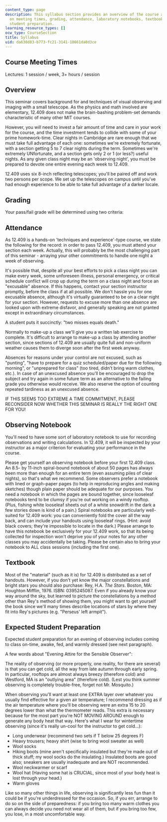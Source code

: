 ```yaml
---
content_type: page
description: This syllabus section provides an overview of the course and information
  on meeting times, grading, attendance, laboratory notebooks, textbooks, and expected
  student preparation.
learning_resource_types: []
ocw_type: CourseSection
title: Syllabus
uid: da638d83-b773-fc21-3141-18661da8d3ce
---
```


Course Meeting Times
--------------------

Lectures: 1 session / week, 3+ hours / session

Overview
--------

This seminar covers background for and techniques of visual observing and imaging with a small telescope. As the physics and math involved are elementary, 12.409 does not make the brain-bashing problem-set demands characteristic of many other MIT courses.

However, you will need to invest a fair amount of time and care in your work for the course, and the time investment tends to collide with some of your prime homework-time. Clear nights in Cambridge are rare enough that we must take full advantage of each one: sometimes we're extremely fortunate, with a section getting 5 to 7 clear nights during the term. Sometimes we're extremely UNfortunate, and a section gets only 2 or 1 (or less?) useful nights. As any given class night may be an 'observing night', you must be prepared to devote one entire evening each week to 12.409.

12.409 uses six 8-inch reflecting telescopes; you'll be paired off and work two persons per scope. We set up the telescopes on campus until you've had enough experience to be able to take full advantage of a darker locale.

Grading
-------

Your pass/fail grade will be determined using two criteria:

Attendance
----------

As 12.409 is a hands-on 'techniques and experience'-type course, we state the following for the record: in order to pass 12.409, you must attend your section each week. Actually, this will probably be the most challenging part of this seminar - arraying your other commitments to handle one night a week of observing.

It's possible that, despite all your best efforts to pick a class night you can make every week, some unforeseen illness, personal emergency, or critical schedule conflict will crop up during the term on a class night and force an "excusable" absence. If this happens, contact your section instructor promptly, before the class if at all possible. We don't hassle you for one excusable absence, although it's virtually guaranteed to be on a clear night for your section. However, requests to excuse more than one absence are looked upon with extreme disfavor, and generally speaking are not granted except in extraordinary circumstances.

A student puts it succinctly: "two misses equals death."

Normally to make-up a class we'll give you a written lab exercise to complete. It's difficult to arrange to make-up a class by attending another section, since sections of 12.409 are usually quite full and non-uniform weather causes them to diverge soon after the first week anyway.

Absences for reasons under your control are not excused, such as "punting", "have to prepare for a quiz scheduled/paper due for the following morning", or "unprepared for class" (too tired, didn't bring warm clothes, etc.). In case of an unexcused absence you'll be encouraged to drop the subject and try again in some future term as an alternative to the failing grade you otherwise would receive. We also reserve the option of counting repeated tardiness as an unexcused absence.

IF THIS SEEMS TOO EXTREME A TIME COMMITMENT, PLEASE RECONSIDER NOW WHETHER THIS SEMINAR IS REALLY THE RIGHT ONE FOR YOU!

Observing Notebook
------------------

You'll need to have some sort of laboratory notebook to use for recording observations and writing calculations. In 12.409, it will be inspected by your instructor as a major criterion for evaluating your performance in the course.

Please get yourself an observing notebook before your first 12.409 class. An 8.5- by 11-inch spiral-bound notebook of about 50 pages has always been more than enough for an entire term (even assuming piles of clear nights), so that's what we recommend. Some observers prefer a notebook with lined or graph-paper pages (to help in reproducing angles and making sketches) though plain paper should be adequate for our purposes. You need a notebook in which the pages are bound together, since looseleaf notebooks tend to be clumsy if you're out working on a windy rooftop. (Plus, fishing white looseleaf sheets out of a white snowdrift in the dark a few stories down is kind of a pain.) Spiral notebooks are particularly well-suited for 12.409 work: you can conveniently fold the cover all the way back, and can include your handouts using looseleaf rings. (Hint: avoid black covers; they're impossible to locate in the dark.) Please arrange to have this notebook be exclusively for your 12.409 work, so that its being collected for inspection won't deprive you of your notes for any other classes you may accidentally be taking. Please be certain also to bring your notebook to ALL class sessions (including the first one).

Textbook
--------

Most of the "material" (such as it is) for 12.409 is distributed as a set of handouts. However, if you don't yet know the major constellations and bright stars you should also purchase: Rey, H.A. _The Stars_. Boston, MA: Houghton Mifflin, 1976. ISBN: 0395245087. Even if you already know your way around the sky, but learned to picture the constellations by a method other than Rey's method of showing them, you might want to get yourself the book since we'll many times describe locations of stars by where they fit into Rey's pictures (e.g. "Perseus' left armpit").

Expected Student Preparation
----------------------------

Expected student preparation for an evening of observing includes coming to class on-time, awake, fed, and warmly dressed (see next paragraph).

A few words about "Evening Attire for the Sensible Observer":

The reality of observing (or more properly, one reality, for there are several) is that you can get cold, all the way from late autumn through early spring. In particular, rooftops are almost always breezy (therefore cold) and Westford, MA is an "outlying area" (therefore cold). (Lest you think summer observing is completely trouble-free, forget not Mr. Mosquito.)

When observing you'll want at least one EXTRA layer over whatever you usually find effective for a given air temperature; I recommend dressing as if the air temperature where you'll be observing were an extra 15 to 20 degrees lower than what the thermometer reads. This extra is necessary because for the most part you're NOT MOVING AROUND enough to generate any body heat that way. Here's what I wear for wintertime observing (since it's really un-cool for the instructor to get cold...):

*   Long underwear (recommend two sets if T below 25 degrees F)
*   Heavy trousers; heavy shirt (wise to bring wool sweater as well)
*   Wool socks
*   Hiking boots (mine aren't specifically insulated but they're made out of thick stuff; my wool socks do the insulating.) Insulated boots are good also; sneakers are usually inadequate and are NOT recommended.
*   Wool neckwarmer or scarf
*   Wool hat (Having some hat is CRUCIAL, since most of your body heat is lost through your head.)
*   Warm gloves

Like so many other things in life, observing is significantly less fun than it could be if you're underdressed for the occasion. So, if you err, arrange to do so on the side of preparedness: if you bring too many warm clothes you can always decide you need not wear all of them, but if you bring too few, you lose, in a most uncomfortable way.